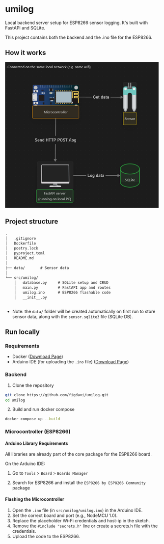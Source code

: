 # umilog
Local backend server setup for ESP8266 sensor logging. It's built with FastAPI and SQLite.

This project contains both the backend and the .ino file for the ESP8266.

## How it works

<img src="simple_diagram.png" width=500>

## Project structure
```tree
.
│   .gitignore
│   Dockerfile
│   poetry.lock
│   pyproject.toml
│   README.md
│
├── data/       # Sensor data
│
└── src/umilog/
    │   database.py     # SQLite setup and CRUD
    │   main.py         # FastAPI app and routes
    │   umilog.ino      # ESP8266 flashable code
    │   __init__.py


```
- Note: the `data/` folder will be created automatically on first run to store sensor data, along with the `sensor.sqlite3` file (SQLite DB).


## Run locally

### Requirements

- Docker ([Download Page](https://docs.docker.com/get-docker/))
- Arduino IDE (for uploading the `.ino` file) ([Download Page](https://www.arduino.cc/en/software/))

### Backend

1. Clone the repository
```bash
git clone https://github.com/figdavi/umilog.git
cd umilog
```

2. Build and run docker compose
```bash
docker compose up --build
```

### Microcontroller (ESP8266)

#### Arduino Library Requirements

All libraries are already part of the core package for the ESP8266 board. 

On the Arduino IDE:

1. Go to `Tools` > `Board` > `Boards Manager`

2. Search for ESP8266 and install the `ESP8266 by ESP8266 Community` package

#### Flashing the Microcontroller

1. Open the `.ino` file (in `src/umilog/umilog.ino`) in the Arduino IDE.
2. Set the correct board and port (e.g., NodeMCU 1.0).
3. Replace the placeholder Wi-Fi credentials and host-ip in the sketch. 
4. Remove the `#include "secrets.h"` line or create a secrets.h file with the credentials.
5. Upload the code to the ESP8266.